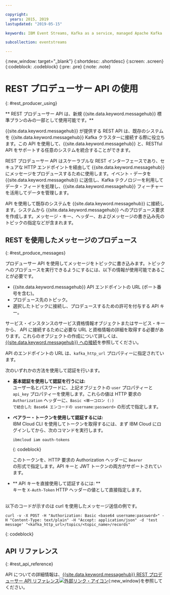 ```yaml
---

copyright:
  years: 2015, 2019
lastupdated: "2019-05-15"

keywords: IBM Event Streams, Kafka as a service, managed Apache Kafka

subcollection: eventstreams

---
```


{:new_window: target="_blank"}
{:shortdesc: .shortdesc}
{:screen: .screen}
{:codeblock: .codeblock}
{:pre: .pre}
{:note: .note}

# REST プロデューサー API の使用
{: #rest_producer_using}


** REST プロデューサー API は、新規 {{site.data.keyword.messagehub}} 標準プランのみの一部として使用可能です。**
<br/>

{{site.data.keyword.messagehub}} が提供する REST API は、既存のシステムを {{site.data.keyword.messagehub}} Kafka クラスターに接続する際に役立ちます。この API を使用して、{{site.data.keyword.messagehub}} と、RESTful API をサポートする任意のシステムを統合することができます。

REST プロデューサー API はスケーラブルな REST インターフェースであり、セキュアな HTTP エンドポイントを経由して {{site.data.keyword.messagehub}} にメッセージをプロデュースするために使用します。イベント・データを {{site.data.keyword.messagehub}} に送信し、Kafka テクノロジーを利用してデータ・フィードを処理し、{{site.data.keyword.messagehub}} フィーチャーを活用してデータを管理します。

API を使用して既存のシステムを {{site.data.keyword.messagehub}} に接続します。システムから {{site.data.keyword.messagehub}} へのプロデュース要求を作成します。メッセージ・キー、ヘッダー、およびメッセージの書き込み先のトピックの指定などが含まれます。


## REST を使用したメッセージのプロデュース
{: #rest_produce_messages}

プロデューサー API を使用してメッセージをトピックに書き込みます。トピックへのプロデュースを実行できるようにするには、以下の情報が使用可能であることが必要です。

* {{site.data.keyword.messagehub}} API エンドポイントの URL (ポート番号を含む)。
* プロデュース先のトピック。
* 選択したトピックに接続し、プロデュースするための許可を付与する API キー。

サービス・インスタンスのサービス資格情報オブジェクトまたはサービス・キーから、 API に接続するために必要な URL と資格情報の詳細を取得する必要があります。これらのオブジェクトの作成について詳しくは、[{{site.data.keyword.messagehub}} への接続](/docs/services/EventStreams?topic=eventstreams-connecting)を参照してください。

API のエンドポイントの URL は、<code>kafka_http_url</code> プロパティーに指定されています。

次のいずれかの方法を使用して認証を行います。

* **基本認証を使用して認証を行うには:**<br/>
    ユーザー名とパスワードに、上記オブジェクトの <code>user</code> プロパティーと <code>api_key</code> プロパティーを使用します。これらの値は HTTP 要求の <code>Authorization</code> ヘッダーに、<code>Basic <単一コロン (:) で結合した Base64 エンコードの username:password></code> の形式で指定します。

* **ベアラー・トークンを使用して認証するには:**<br/>
    IBM Cloud CLI を使用してトークンを取得するには、まず IBM Cloud にログインしてから、次のコマンドを実行します。 

    ```
    ibmcloud iam oauth-tokens
    ```
    {: codeblock}

    このトークンを、HTTP 要求の Authorization ヘッダーに <code>Bearer <token></code> の形式で指定します。API キーと JWT トークンの両方がサポートされています。 

* ** API キーを直接使用して認証するには: **<br/>
    キーを <code>X-Auth-Token</code> HTTP ヘッダーの値として直接指定します。

<br/>
以下のコードが示すのは curl を使用したメッセージ送信の例です。

```
curl -v -X POST -H "Authorization: Basic <base64 username:password>" -H "Content-Type: text/plain" -H "Accept: application/json" -d 'test message' "<kafka_http_url>/topics/<topic_name>/records"
```
{: codeblock}


## API リファレンス
{: #rest_api_reference}

API についての詳細情報は、[{{site.data.keyword.messagehub}} REST プロデューサー API リファレンス![外部リンク・アイコン](../../icons/launch-glyph.svg "外部リンク・アイコン")](https://ibm.github.io/event-streams/api/){:new_window}を参照してください。












